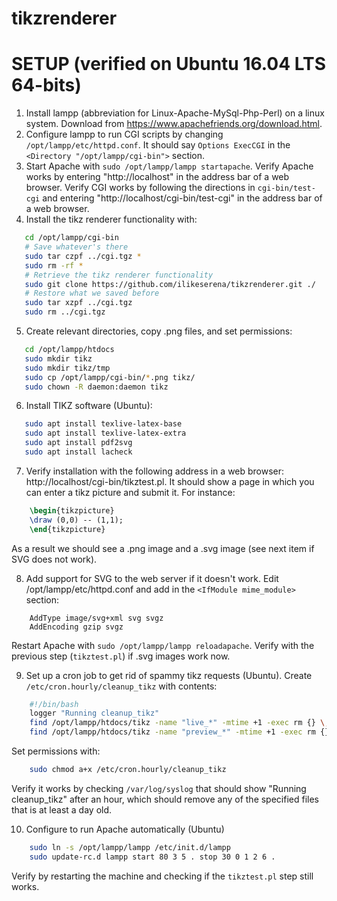 # tikzrenderer

# SETUP (verified on Ubuntu 16.04 LTS 64-bits)

1. Install lampp (abbreviation for Linux-Apache-MySql-Php-Perl) on a linux system.
   Download from https://www.apachefriends.org/download.html.
2. Configure lampp to run CGI scripts by changing `/opt/lampp/etc/httpd.conf`.
   It should say `Options ExecCGI` in the `<Directory "/opt/lampp/cgi-bin">` section.
3. Start Apache with `sudo /opt/lampp/lampp startapache`.
   Verify Apache works by entering "http://localhost" in the address bar of a web browser.
   Verify CGI works by following the directions in `cgi-bin/test-cgi`
   and entering "http://localhost/cgi-bin/test-cgi" in the address bar of a web browser.
4. Install the tikz renderer functionality with: 
```bash
   cd /opt/lampp/cgi-bin
   # Save whatever's there
   sudo tar czpf ../cgi.tgz *
   sudo rm -rf *
   # Retrieve the tikz renderer functionality
   sudo git clone https://github.com/ilikeserena/tikzrenderer.git ./
   # Restore what we saved before
   sudo tar xzpf ../cgi.tgz
   sudo rm ../cgi.tgz
```
5. Create relevant directories, copy .png files, and set permissions:
```bash
   cd /opt/lampp/htdocs
   sudo mkdir tikz
   sudo mkdir tikz/tmp
   sudo cp /opt/lampp/cgi-bin/*.png tikz/
   sudo chown -R daemon:daemon tikz
```
6. Install TIKZ software (Ubuntu):
```bash
   sudo apt install texlive-latex-base
   sudo apt install texlive-latex-extra
   sudo apt install pdf2svg
   sudo apt install lacheck
```
7. Verify installation with the following address in a web browser:
   http://localhost/cgi-bin/tikztest.pl.
   It should show a page in which you can enter a tikz picture and submit it.
   For instance:
```latex
    \begin{tikzpicture}
    \draw (0,0) -- (1,1);
    \end{tikzpicture}
```
   As a result we should see a .png image and a .svg image (see next item if SVG does not work).
   
8. Add support for SVG to the web server if it doesn't work.
   Edit /opt/lampp/etc/httpd.conf and add in the `<IfModule mime_module>` section:
```
    AddType image/svg+xml svg svgz
    AddEncoding gzip svgz
```
   Restart Apache with `sudo /opt/lampp/lampp reloadapache`.
   Verify with the previous step (`tikztest.pl`) if .svg images work now.
   
9. Set up a cron job to get rid of spammy tikz requests (Ubuntu).
   Create `/etc/cron.hourly/cleanup_tikz` with contents:
```bash
    #!/bin/bash
    logger "Running cleanup_tikz"
    find /opt/lampp/htdocs/tikz -name "live_*" -mtime +1 -exec rm {} \;
    find /opt/lampp/htdocs/tikz -name "preview_*" -mtime +1 -exec rm {} \;
```
   Set permissions with:
```bash
    sudo chmod a+x /etc/cron.hourly/cleanup_tikz
```
   Verify it works by checking `/var/log/syslog` that should show "Running cleanup_tikz" after an hour, which should remove any of the specified files that is at least a day old.
   
10. Configure to run Apache automatically (Ubuntu)
```bash
    sudo ln -s /opt/lampp/lampp /etc/init.d/lampp
    sudo update-rc.d lampp start 80 3 5 . stop 30 0 1 2 6 .
```
   Verify by restarting the machine and checking if the `tikztest.pl` step still works.
